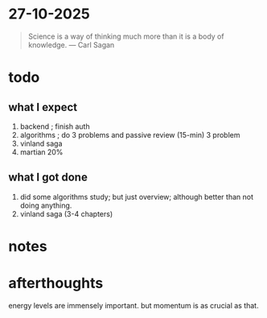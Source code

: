 # 27-10-2025

> Science is a way of thinking much more than it is a body of knowledge. — Carl Sagan

# todo 
## what I expect 
1. backend ; finish auth 
2. algorithms ; do 3 problems and passive review (15-min) 3 problem 
3. vinland saga
4. martian 20% 

## what I got done 
1. did some algorithms study; but just overview; although better than not doing anything. 
2. vinland saga (3-4 chapters)


# notes 


# afterthoughts
energy levels are immensely important. but momentum is as crucial as that. 